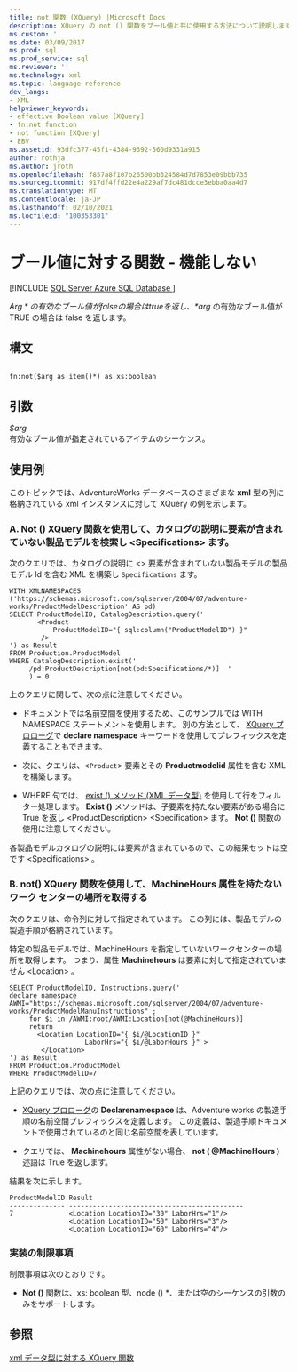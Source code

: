 ```yaml
---
title: not 関数 (XQuery) |Microsoft Docs
description: XQuery の not () 関数をブール値と共に使用する方法について説明します。
ms.custom: ''
ms.date: 03/09/2017
ms.prod: sql
ms.prod_service: sql
ms.reviewer: ''
ms.technology: xml
ms.topic: language-reference
dev_langs:
- XML
helpviewer_keywords:
- effective Boolean value [XQuery]
- fn:not function
- not function [XQuery]
- EBV
ms.assetid: 93dfc377-45f1-4384-9392-560d9331a915
author: rothja
ms.author: jroth
ms.openlocfilehash: f857a8f107b26500bb324584d7d7853e09bbb735
ms.sourcegitcommit: 917df4ffd22e4a229af7dc481dcce3ebba0aa4d7
ms.translationtype: MT
ms.contentlocale: ja-JP
ms.lasthandoff: 02/10/2021
ms.locfileid: "100353301"
---
```

# <a name="functions-on-boolean-values---not-function"></a>ブール値に対する関数 - 機能しない 
[!INCLUDE [SQL Server Azure SQL Database ](../includes/applies-to-version/sqlserver.md)]

  *$Arg* の有効なブール値が false の場合は true を返し、 *$arg* の有効なブール値が TRUE の場合は false を返します。  
  
## <a name="syntax"></a>構文  
  
```  
  
fn:not($arg as item()*) as xs:boolean  
```  
  
## <a name="arguments"></a>引数  
 *$arg*  
 有効なブール値が指定されているアイテムのシーケンス。  
  
## <a name="examples"></a>使用例  
 このトピックでは、AdventureWorks データベースのさまざまな **xml** 型の列に格納されている xml インスタンスに対して XQuery の例を示します。  
  
### <a name="a-using-the-not-xquery-function-to-find-product-models-whose-catalog-descriptions-do-not-include-the-specifications-element"></a>A. Not () XQuery 関数を使用して、カタログの説明に要素が含まれていない製品モデルを検索し \<Specifications> ます。  
 次のクエリでは、カタログの説明に <> 要素が含まれていない製品モデルの製品モデル Id を含む XML を構築し `Specifications` ます。  
  
```  
WITH XMLNAMESPACES ('https://schemas.microsoft.com/sqlserver/2004/07/adventure-works/ProductModelDescription' AS pd)  
SELECT ProductModelID, CatalogDescription.query('  
       <Product   
           ProductModelID="{ sql:column("ProductModelID") }"  
        />  
') as Result  
FROM Production.ProductModel  
WHERE CatalogDescription.exist('  
     /pd:ProductDescription[not(pd:Specifications/*)]  '  
     ) = 0  
```  
  
 上のクエリに関して、次の点に注意してください。  
  
-   ドキュメントでは名前空間を使用するため、このサンプルでは WITH NAMESPACE ステートメントを使用します。 別の方法として、 [XQuery プロローグ](../xquery/modules-and-prologs-xquery-prolog.md)で **declare namespace** キーワードを使用してプレフィックスを定義することもできます。  
  
-   次に、クエリは、<`Product`> 要素とその **Productmodelid** 属性を含む XML を構築します。  
  
-   WHERE 句では、 [exist () メソッド (XML データ型)](../t-sql/xml/exist-method-xml-data-type.md) を使用して行をフィルター処理します。 **Exist ()** メソッドは、子要素を持たない要素がある場合に True を返し \<ProductDescription> \<Specification> ます。 **Not ()** 関数の使用に注意してください。  
  
 各製品モデルカタログの説明には要素が含まれているので、この結果セットは空です \<Specifications> 。  
  
### <a name="b-using-the-not-xquery-function-to-retrieve-work-center-locations-that-do-not-have-a-machinehours-attribute"></a>B. not() XQuery 関数を使用して、MachineHours 属性を持たないワーク センターの場所を取得する  
 次のクエリは、命令列に対して指定されています。 この列には、製品モデルの製造手順が格納されています。  
  
 特定の製品モデルでは、MachineHours を指定していないワークセンターの場所を取得します。 つまり、属性 **Machinehours** は要素に対して指定されていません \<Location> 。  
  
```  
SELECT ProductModelID, Instructions.query('  
declare namespace AWMI="https://schemas.microsoft.com/sqlserver/2004/07/adventure-works/ProductModelManuInstructions" ;  
     for $i in /AWMI:root/AWMI:Location[not(@MachineHours)]  
     return  
       <Location LocationID="{ $i/@LocationID }"   
                   LaborHrs="{ $i/@LaborHours }" >  
        </Location>  
') as Result  
FROM Production.ProductModel  
WHERE ProductModelID=7   
```  
  
 上記のクエリでは、次の点に注意してください。  
  
-   [XQuery プロローグ](../xquery/modules-and-prologs-xquery-prolog.md)の **Declarenamespace** は、Adventure works の製造手順の名前空間プレフィックスを定義します。 この定義は、製造手順ドキュメントで使用されているのと同じ名前空間を表しています。  
  
-   クエリでは、 **Machinehours** 属性がない場合、 **not ( @MachineHours )** 述語は True を返します。  
  
 結果を次に示します。  
  
```  
ProductModelID Result   
-------------- --------------------------------------------  
7              <Location LocationID="30" LaborHrs="1"/>  
               <Location LocationID="50" LaborHrs="3"/>  
               <Location LocationID="60" LaborHrs="4"/>  
```  
  
### <a name="implementation-limitations"></a>実装の制限事項  
 制限事項は次のとおりです。  
  
-   **Not ()** 関数は、xs: boolean 型、node () *、または空のシーケンスの引数のみをサポートします。  
  
## <a name="see-also"></a>参照  
 [xml データ型に対する XQuery 関数](../xquery/xquery-functions-against-the-xml-data-type.md)  
  
  
